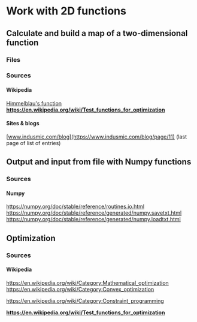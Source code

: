 # Work with 2D functions

## Calculate and build a map of a two-dimensional function
### Files


### Sources
#### Wikipedia       
[Himmelblau's function](https://en.wikipedia.org/wiki/Himmelblau%27s_function)        
**https://en.wikipedia.org/wiki/Test_functions_for_optimization**                   

#### Sites & blogs                
[www.indusmic.com/blog](https://www.indusmic.com/blog/page/11) (last page of list of entries)              

## Output and input from file with Numpy functions                     
### Sources
#### Numpy
https://numpy.org/doc/stable/reference/routines.io.html                  
https://numpy.org/doc/stable/reference/generated/numpy.savetxt.html               
https://numpy.org/doc/stable/reference/generated/numpy.loadtxt.html                      

## Optimization               
### Sources
#### Wikipedia       
https://en.wikipedia.org/wiki/Category:Mathematical_optimization                         
https://en.wikipedia.org/wiki/Category:Convex_optimization                 

https://en.wikipedia.org/wiki/Category:Constraint_programming                   

**https://en.wikipedia.org/wiki/Test_functions_for_optimization**                   

